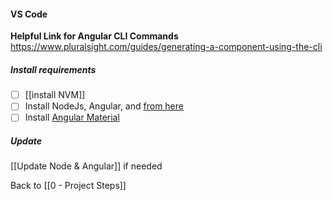 #### VS Code
**Helpful Link for Angular CLI Commands**
<https://www.pluralsight.com/guides/generating-a-component-using-the-cli>
##### Install requirements
- [ ] [[install NVM]]
- [ ] Install NodeJs, Angular, and [from here](https://docs.google.com/document/d/1tVy1U7zdcvKKFOJ-OWY6wCle3-ts72Z7arhPSV35mUk/edit?usp=sharing)
- [ ] Install [Angular Material](https://docs.google.com/document/d/1gAoOr9fnfV8Tz4kxhtSCgs6lo7noy9gTRZGZVTpR_FY/edit)
##### Update
[[Update Node & Angular]] if needed

Back to [[0 - Project Steps]]